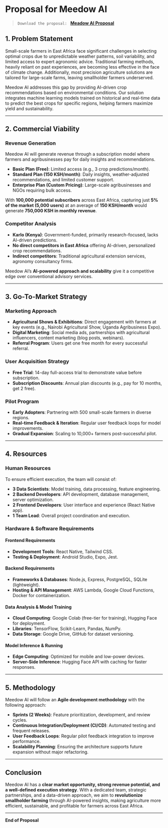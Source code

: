 # Proposal for Meedow AI

> `Download the proposal: `
>  **[Meadow AI Proposal](https://docs.google.com/document/d/1PTf-fscPKIXeI0ex2C0lqzVumziJu0sl/edit?usp=sharing&ouid=114553889772282061369&rtpof=true&sd=true)**

## 1. Problem Statement  
Small-scale farmers in East Africa face significant challenges in selecting optimal crops due to unpredictable weather patterns, soil variability, and limited access to expert agronomic advice. Traditional farming methods, heavily reliant on past experiences, are becoming less effective in the face of climate change. Additionally, most precision agriculture solutions are tailored for large-scale farms, leaving smallholder farmers underserved.  

Meedow AI addresses this gap by providing AI-driven crop recommendations based on environmental conditions. Our solution integrates machine learning models trained on historical and real-time data to predict the best crops for specific regions, helping farmers maximize yield and sustainability.  

---

## 2. Commercial Viability  

### Revenue Generation  
Meedow AI will generate revenue through a subscription model where farmers and agribusinesses pay for daily insights and recommendations.  

- **Basic Plan (Free)**: Limited access (e.g., 3 crop predictions/month).  
- **Standard Plan (150 KSH/month)**: Daily insights, weather-adjusted recommendations, and limited customer support.  
- **Enterprise Plan (Custom Pricing)**: Large-scale agribusinesses and NGOs requiring bulk access.  

With **100,000 potential subscribers** across East Africa, capturing just **5% of the market (5,000 users)** at an average of **150 KSH/month** would generate **750,000 KSH in monthly revenue**.  

### Competitor Analysis  
- **Karlo (Kenya)**: Government-funded, primarily research-focused, lacks AI-driven predictions.  
- **No direct competitors in East Africa** offering AI-driven, personalized crop recommendations.  
- **Indirect competitors**: Traditional agricultural extension services, agronomy consultancy firms.  

Meedow AI’s **AI-powered approach and scalability** give it a competitive edge over conventional advisory services.  

---

## 3. Go-To-Market Strategy  

### Marketing Approach  
- **Agricultural Shows & Exhibitions**: Direct engagement with farmers at key events (e.g., Nairobi Agricultural Show, Uganda Agribusiness Expo).  
- **Digital Marketing**: Social media ads, partnerships with agricultural influencers, content marketing (blog posts, webinars).  
- **Referral Program**: Users get one free month for every successful referral.  

### User Acquisition Strategy  
- **Free Trial**: 14-day full-access trial to demonstrate value before subscription.  
- **Subscription Discounts**: Annual plan discounts (e.g., pay for 10 months, get 2 free).  

### Pilot Program  
- **Early Adopters**: Partnering with 500 small-scale farmers in diverse regions.  
- **Real-time Feedback & Iteration**: Regular user feedback loops for model improvements.  
- **Gradual Expansion**: Scaling to 10,000+ farmers post-successful pilot.  

---

## 4. Resources  

### Human Resources  
To ensure efficient execution, the team will consist of:  
- **3 Data Scientists**: Model training, data processing, feature engineering.  
- **2 Backend Developers**: API development, database management, server optimization.  
- **2 Frontend Developers**: User interface and experience (React Native app).  
- **1 Team Lead**: Overall project coordination and execution.  

### Hardware & Software Requirements  

#### Frontend Requirements  
- **Development Tools**: React Native, Tailwind CSS.  
- **Testing & Deployment**: Android Studio, Expo, Jest.  

#### Backend Requirements  
- **Frameworks & Databases**: Node.js, Express, PostgreSQL, SQLite (lightweight).  
- **Hosting & API Management**: AWS Lambda, Google Cloud Functions, Docker for containerization.  

#### Data Analysis & Model Training  
- **Cloud Computing**: Google Colab (free-tier for training), Hugging Face for deployment.  
- **Libraries**: TensorFlow, Scikit-Learn, Pandas, NumPy.  
- **Data Storage**: Google Drive, GitHub for dataset versioning.  

#### Model Inference & Running  
- **Edge Computing**: Optimized for mobile and low-power devices.  
- **Server-Side Inference**: Hugging Face API with caching for faster responses.  

---

## 5. Methodology  

Meedow AI will follow an **Agile development methodology** with the following approach:  

- **Sprints (2 Weeks)**: Feature prioritization, development, and review cycles.  
- **Continuous Integration/Deployment (CI/CD)**: Automated testing and frequent releases.  
- **User Feedback Loops**: Regular pilot feedback integration to improve performance.  
- **Scalability Planning**: Ensuring the architecture supports future expansion without major refactoring.  

---

## Conclusion  

Meedow AI has a **clear market opportunity, strong revenue potential, and a well-defined execution strategy**. With a dedicated team, strategic partnerships, and a data-driven approach, we aim to **revolutionize smallholder farming** through AI-powered insights, making agriculture more efficient, sustainable, and profitable for farmers across East Africa.  

---

**End of Proposal**
